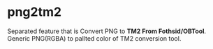 # png2tm2
Separated feature that is Convert PNG to **TM2 From Fothsid/OBTool**.   
Generic PNG(RGBA) to pallted color of TM2 conversion tool.
